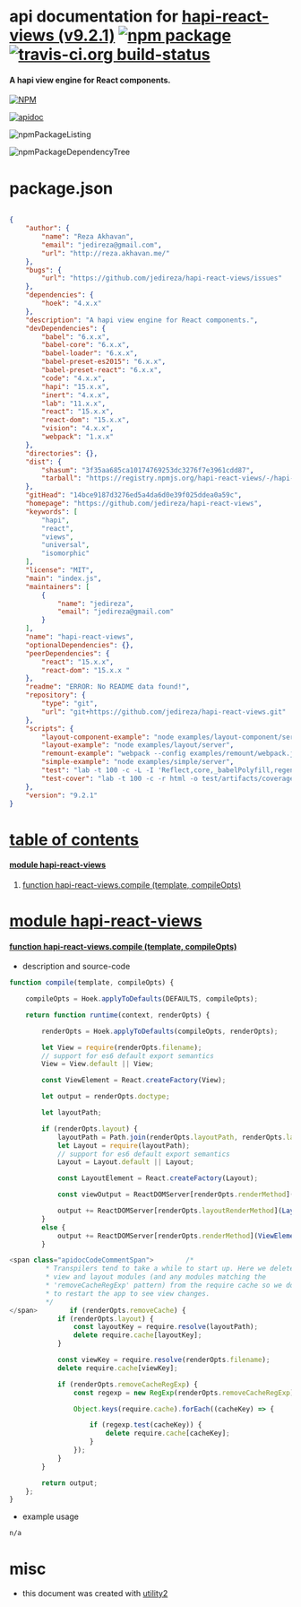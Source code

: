 # api documentation for  [hapi-react-views (v9.2.1)](https://github.com/jedireza/hapi-react-views)  [![npm package](https://img.shields.io/npm/v/npmdoc-hapi-react-views.svg?style=flat-square)](https://www.npmjs.org/package/npmdoc-hapi-react-views) [![travis-ci.org build-status](https://api.travis-ci.org/npmdoc/node-npmdoc-hapi-react-views.svg)](https://travis-ci.org/npmdoc/node-npmdoc-hapi-react-views)
#### A hapi view engine for React components.

[![NPM](https://nodei.co/npm/hapi-react-views.png?downloads=true)](https://www.npmjs.com/package/hapi-react-views)

[![apidoc](https://npmdoc.github.io/node-npmdoc-hapi-react-views/build/screenCapture.buildNpmdoc.browser._2Fhome_2Ftravis_2Fbuild_2Fnpmdoc_2Fnode-npmdoc-hapi-react-views_2Ftmp_2Fbuild_2Fapidoc.html.png)](https://npmdoc.github.io/node-npmdoc-hapi-react-views/build/apidoc.html)

![npmPackageListing](https://npmdoc.github.io/node-npmdoc-hapi-react-views/build/screenCapture.npmPackageListing.svg)

![npmPackageDependencyTree](https://npmdoc.github.io/node-npmdoc-hapi-react-views/build/screenCapture.npmPackageDependencyTree.svg)



# package.json

```json

{
    "author": {
        "name": "Reza Akhavan",
        "email": "jedireza@gmail.com",
        "url": "http://reza.akhavan.me/"
    },
    "bugs": {
        "url": "https://github.com/jedireza/hapi-react-views/issues"
    },
    "dependencies": {
        "hoek": "4.x.x"
    },
    "description": "A hapi view engine for React components.",
    "devDependencies": {
        "babel": "6.x.x",
        "babel-core": "6.x.x",
        "babel-loader": "6.x.x",
        "babel-preset-es2015": "6.x.x",
        "babel-preset-react": "6.x.x",
        "code": "4.x.x",
        "hapi": "15.x.x",
        "inert": "4.x.x",
        "lab": "11.x.x",
        "react": "15.x.x",
        "react-dom": "15.x.x",
        "vision": "4.x.x",
        "webpack": "1.x.x"
    },
    "directories": {},
    "dist": {
        "shasum": "3f35aa685ca10174769253dc3276f7e3961cdd87",
        "tarball": "https://registry.npmjs.org/hapi-react-views/-/hapi-react-views-9.2.1.tgz"
    },
    "gitHead": "14bce9187d3276ed5a4da6d0e39f025ddea0a59c",
    "homepage": "https://github.com/jedireza/hapi-react-views",
    "keywords": [
        "hapi",
        "react",
        "views",
        "universal",
        "isomorphic"
    ],
    "license": "MIT",
    "main": "index.js",
    "maintainers": [
        {
            "name": "jedireza",
            "email": "jedireza@gmail.com"
        }
    ],
    "name": "hapi-react-views",
    "optionalDependencies": {},
    "peerDependencies": {
        "react": "15.x.x",
        "react-dom": "15.x.x "
    },
    "readme": "ERROR: No README data found!",
    "repository": {
        "type": "git",
        "url": "git+https://github.com/jedireza/hapi-react-views.git"
    },
    "scripts": {
        "layout-component-example": "node examples/layout-component/server",
        "layout-example": "node examples/layout/server",
        "remount-example": "webpack --config examples/remount/webpack.js && node examples/remount/server",
        "simple-example": "node examples/simple/server",
        "test": "lab -t 100 -c -L -I 'Reflect,core,_babelPolyfill,regeneratorRuntime,__core-js_shared__'",
        "test-cover": "lab -t 100 -c -r html -o test/artifacts/coverage.html && open test/artifacts/coverage.html"
    },
    "version": "9.2.1"
}
```



# <a name="apidoc.tableOfContents"></a>[table of contents](#apidoc.tableOfContents)

#### [module hapi-react-views](#apidoc.module.hapi-react-views)
1.  [function <span class="apidocSignatureSpan">hapi-react-views.</span>compile (template, compileOpts)](#apidoc.element.hapi-react-views.compile)



# <a name="apidoc.module.hapi-react-views"></a>[module hapi-react-views](#apidoc.module.hapi-react-views)

#### <a name="apidoc.element.hapi-react-views.compile"></a>[function <span class="apidocSignatureSpan">hapi-react-views.</span>compile (template, compileOpts)](#apidoc.element.hapi-react-views.compile)
- description and source-code
```javascript
function compile(template, compileOpts) {

    compileOpts = Hoek.applyToDefaults(DEFAULTS, compileOpts);

    return function runtime(context, renderOpts) {

        renderOpts = Hoek.applyToDefaults(compileOpts, renderOpts);

        let View = require(renderOpts.filename);
        // support for es6 default export semantics
        View = View.default || View;

        const ViewElement = React.createFactory(View);

        let output = renderOpts.doctype;

        let layoutPath;

        if (renderOpts.layout) {
            layoutPath = Path.join(renderOpts.layoutPath, renderOpts.layout);
            let Layout = require(layoutPath);
            // support for es6 default export semantics
            Layout = Layout.default || Layout;

            const LayoutElement = React.createFactory(Layout);

            const viewOutput = ReactDOMServer[renderOpts.renderMethod](ViewElement(context));

            output += ReactDOMServer[renderOpts.layoutRenderMethod](LayoutElement(context, viewOutput));
        }
        else {
            output += ReactDOMServer[renderOpts.renderMethod](ViewElement(context));
        }

<span class="apidocCodeCommentSpan">        /*
         * Transpilers tend to take a while to start up. Here we delete the
         * view and layout modules (and any modules matching the
         * 'removeCacheRegExp' pattern) from the require cache so we don't need
         * to restart the app to see view changes.
         */
</span>        if (renderOpts.removeCache) {
            if (renderOpts.layout) {
                const layoutKey = require.resolve(layoutPath);
                delete require.cache[layoutKey];
            }

            const viewKey = require.resolve(renderOpts.filename);
            delete require.cache[viewKey];

            if (renderOpts.removeCacheRegExp) {
                const regexp = new RegExp(renderOpts.removeCacheRegExp);

                Object.keys(require.cache).forEach((cacheKey) => {

                    if (regexp.test(cacheKey)) {
                        delete require.cache[cacheKey];
                    }
                });
            }
        }

        return output;
    };
}
```
- example usage
```shell
n/a
```



# misc
- this document was created with [utility2](https://github.com/kaizhu256/node-utility2)
